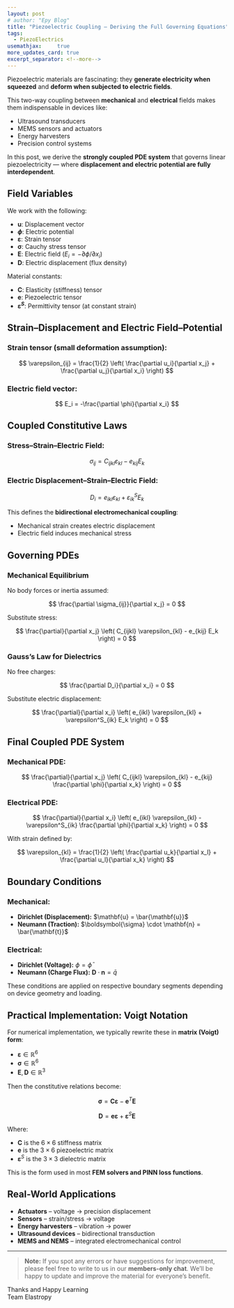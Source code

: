 ```yaml
---
layout: post
# author: "Epy Blog"
title: "Piezoelectric Coupling – Deriving the Full Governing Equations"
tags:
  - PiezoElectrics
usemathjax:     true
more_updates_card: true
excerpt_separator: <!--more-->
---
```


Piezoelectric materials are fascinating: they **generate electricity when squeezed** and **deform when subjected to electric fields**.
<!--more-->
This two-way coupling between **mechanical** and **electrical** fields makes them indispensable in devices like:

- Ultrasound transducers  
- MEMS sensors and actuators  
- Energy harvesters  
- Precision control systems  

In this post, we derive the **strongly coupled PDE system** that governs linear piezoelectricity — where **displacement and electric potential are fully interdependent**.

## Field Variables

We work with the following:

- **$\mathbf{u}$**: Displacement vector  
- **$\phi$**: Electric potential  
- **$\boldsymbol{\varepsilon}$**: Strain tensor  
- **$\boldsymbol{\sigma}$**: Cauchy stress tensor  
- **$\mathbf{E}$**: Electric field ($E_i = -\partial \phi / \partial x_i$)  
- **$\mathbf{D}$**: Electric displacement (flux density)

Material constants:

- **$\mathbf{C}$**: Elasticity (stiffness) tensor  
- **$\mathbf{e}$**: Piezoelectric tensor  
- **$\boldsymbol{\varepsilon}^S$**: Permittivity tensor (at constant strain)



## Strain–Displacement and Electric Field–Potential

### Strain tensor (small deformation assumption):

$$
\varepsilon_{ij} = \frac{1}{2} \left( \frac{\partial u_i}{\partial x_j} + \frac{\partial u_j}{\partial x_i} \right)
$$

### Electric field vector:

$$
E_i = -\frac{\partial \phi}{\partial x_i}
$$



## Coupled Constitutive Laws

### Stress–Strain–Electric Field:

$$
\sigma_{ij} = C_{ijkl} \varepsilon_{kl} - e_{kij} E_k
$$

### Electric Displacement–Strain–Electric Field:

$$
D_i = e_{ikl} \varepsilon_{kl} + \varepsilon^S_{ik} E_k
$$

This defines the **bidirectional electromechanical coupling**:
- Mechanical strain creates electric displacement  
- Electric field induces mechanical stress



## Governing PDEs

### Mechanical Equilibrium

No body forces or inertia assumed:

$$
\frac{\partial \sigma_{ij}}{\partial x_j} = 0
$$

Substitute stress:

$$
\frac{\partial}{\partial x_j} \left( C_{ijkl} \varepsilon_{kl} - e_{kij} E_k \right) = 0
$$



### Gauss’s Law for Dielectrics

No free charges:

$$
\frac{\partial D_i}{\partial x_i} = 0
$$

Substitute electric displacement:

$$
\frac{\partial}{\partial x_i} \left( e_{ikl} \varepsilon_{kl} + \varepsilon^S_{ik} E_k \right) = 0
$$



## Final Coupled PDE System

### Mechanical PDE:

$$
\frac{\partial}{\partial x_j} \left( C_{ijkl} \varepsilon_{kl} - e_{kij} \frac{\partial \phi}{\partial x_k} \right) = 0
$$

### Electrical PDE:

$$
\frac{\partial}{\partial x_i} \left( e_{ikl} \varepsilon_{kl} - \varepsilon^S_{ik} \frac{\partial \phi}{\partial x_k} \right) = 0
$$

With strain defined by:

$$
\varepsilon_{kl} = \frac{1}{2} \left( \frac{\partial u_k}{\partial x_l} + \frac{\partial u_l}{\partial x_k} \right)
$$



## Boundary Conditions

### Mechanical:

- **Dirichlet (Displacement):** $\mathbf{u} = \bar{\mathbf{u}}$  
- **Neumann (Traction):** $\boldsymbol{\sigma} \cdot \mathbf{n} = \bar{\mathbf{t}}$

### Electrical:

- **Dirichlet (Voltage):** $\phi = \bar{\phi}$  
- **Neumann (Charge Flux):** $\mathbf{D} \cdot \mathbf{n} = \bar{q}$

These conditions are applied on respective boundary segments depending on device geometry and loading.



## Practical Implementation: Voigt Notation

For numerical implementation, we typically rewrite these in **matrix (Voigt) form**:

- $\boldsymbol{\varepsilon} \in \mathbb{R}^6$  
- $\boldsymbol{\sigma} \in \mathbb{R}^6$  
- $\mathbf{E}, \mathbf{D} \in \mathbb{R}^3$

Then the constitutive relations become:

$$
\boldsymbol{\sigma} = \mathbf{C} \boldsymbol{\varepsilon} - \mathbf{e}^T \mathbf{E}
$$

$$
\mathbf{D} = \mathbf{e} \boldsymbol{\varepsilon} + \boldsymbol{\varepsilon}^S \mathbf{E}
$$

Where:
- $\mathbf{C}$ is the $6 \times 6$ stiffness matrix  
- $\mathbf{e}$ is the $3 \times 6$ piezoelectric matrix  
- $\boldsymbol{\varepsilon}^S$ is the $3 \times 3$ dielectric matrix

This is the form used in most **FEM solvers and PINN loss functions**.



## Real-World Applications

- **Actuators** – voltage → precision displacement  
- **Sensors** – strain/stress → voltage  
- **Energy harvesters** – vibration → power  
- **Ultrasound devices** – bidirectional transduction  
- **MEMS and NEMS** – integrated electromechanical control

---
> **Note:** If you spot any errors or have suggestions for improvement, please feel free to write to us in our **members-only chat**. We’ll be happy to update and improve the material for everyone’s benefit.

Thanks and Happy Learning  
Team Elastropy